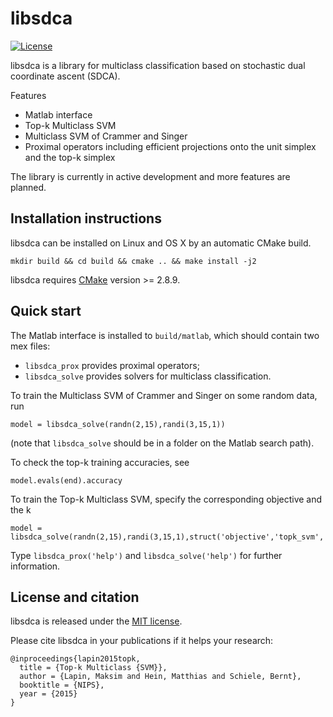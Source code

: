 # libsdca

[![License](https://img.shields.io/badge/license-MIT-blue.svg)](LICENSE)

libsdca is a library for multiclass classification based on stochastic dual coordinate ascent (SDCA).

Features

- Matlab interface
- Top-k Multiclass SVM
- Multiclass SVM of Crammer and Singer
- Proximal operators including efficient projections onto the unit simplex and the top-k simplex

The library is currently in active development and more features are planned.

## Installation instructions

libsdca can be installed on Linux and OS X by an automatic CMake build.

```
mkdir build && cd build && cmake .. && make install -j2
```

libsdca requires [CMake](https://cmake.org) version >= 2.8.9.

## Quick start

The Matlab interface is installed to `build/matlab`, which should contain two mex files:

- `libsdca_prox` provides proximal operators;
- `libsdca_solve` provides solvers for multiclass classification.

To train the Multiclass SVM of Crammer and Singer on some random data, run
```
model = libsdca_solve(randn(2,15),randi(3,15,1))
```
(note that `libsdca_solve` should be in a folder on the Matlab search path).

To check the top-k training accuracies, see
```
model.evals(end).accuracy
```

To train the Top-k Multiclass SVM, specify the corresponding objective and the k
```
model = libsdca_solve(randn(2,15),randi(3,15,1),struct('objective','topk_svm','k',2))
```

Type `libsdca_prox('help')` and `libsdca_solve('help')` for further information.

## License and citation

libsdca is released under the [MIT license](https://github.com/mlapin/libsdca/blob/master/LICENSE).

Please cite libsdca in your publications if it helps your research:
```
@inproceedings{lapin2015topk,
  title = {Top-k Multiclass {SVM}},
  author = {Lapin, Maksim and Hein, Matthias and Schiele, Bernt},
  booktitle = {NIPS},
  year = {2015}
}
```
